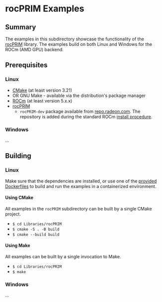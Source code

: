 # rocPRIM Examples

## Summary
The examples in this subdirectory showcase the functionality of the [rocPRIM](https://github.com/ROCmSoftwarePlatform/rocPRIM) library. The examples build on both Linux and Windows for the ROCm (AMD GPU) backend.

## Prerequisites
### Linux
- [CMake](https://cmake.org/download/) (at least version 3.21)
- OR GNU Make - available via the distribution's package manager
- [ROCm](https://docs.amd.com/bundle/ROCm-Installation-Guide-v5.1.3/page/Overview_of_ROCm_Installation_Methods.html) (at least version 5.x.x)
- [rocPRIM](https://github.com/ROCmSoftwarePlatform/rocPRIM)
    - `rocPRIM-dev` package available from [repo.radeon.com](https://repo.radeon.com/rocm/). The repository is added during the standard ROCm [install procedure](https://docs.amd.com/bundle/ROCm-Installation-Guide-v5.1.3/page/How_to_Install_ROCm.html).

### Windows
...


## Building
### Linux
Make sure that the dependencies are installed, or use one of the [provided Dockerfiles](../../Dockerfiles/) to build and run the examples in a containerized environment.

#### Using CMake
All examples in the `rocPRIM` subdirectory can be built by a single CMake project.

- `$ cd Libraries/rocPRIM`
- `$ cmake -S . -B build`
- `$ cmake --build build`

#### Using Make
All examples can be built by a single invocation to Make.
- `$ cd Libraries/rocPRIM`
- `$ make`

### Windows
...
